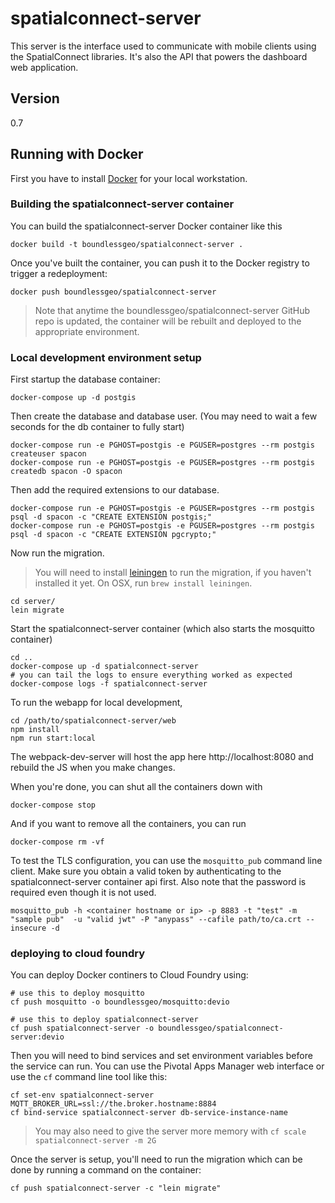 # spatialconnect-server

This server is the interface used to communicate with mobile clients
using the SpatialConnect libraries.  It's also the API that powers the
dashboard web application.

## Version
0.7

## Running with Docker

First you have to install [Docker](https://docs.docker.com/engine/installation/) for your local workstation.

### Building the spatialconnect-server container

You can build the spatialconnect-server Docker container like this

```
docker build -t boundlessgeo/spatialconnect-server .
```

Once you've built the container, you can push it to the Docker registry to
trigger a redeployment:

```
docker push boundlessgeo/spatialconnect-server
```

> Note that anytime the boundlessgeo/spatialconnect-server GitHub repo is
> updated, the container will be rebuilt and deployed to the appropriate
> environment.

### Local development environment setup

First startup the database container:

```
docker-compose up -d postgis
```

Then create the database and database user.  (You may need to wait a few seconds for the db container to fully start)

```
docker-compose run -e PGHOST=postgis -e PGUSER=postgres --rm postgis createuser spacon
docker-compose run -e PGHOST=postgis -e PGUSER=postgres --rm postgis createdb spacon -O spacon
```

Then add the required extensions to our database.

```
docker-compose run -e PGHOST=postgis -e PGUSER=postgres --rm postgis psql -d spacon -c "CREATE EXTENSION postgis;"
docker-compose run -e PGHOST=postgis -e PGUSER=postgres --rm postgis psql -d spacon -c "CREATE EXTENSION pgcrypto;"
```

Now run the migration.

> You will need to install [leiningen](http://leiningen.org/) to run the migration, if you haven't installed it yet.  On OSX, run `brew install leiningen`.

```
cd server/
lein migrate
```

Start the spatialconnect-server container (which also starts the mosquitto container)

```
cd ..
docker-compose up -d spatialconnect-server
# you can tail the logs to ensure everything worked as expected
docker-compose logs -f spatialconnect-server
```


To run the webapp for local development,

```
cd /path/to/spatialconnect-server/web
npm install
npm run start:local
```

The webpack-dev-server will host the app here http://localhost:8080 and rebuild
the JS when you make changes.

When you're done, you can shut all the containers down with

```
docker-compose stop
```

And if you want to remove all the containers, you can run

```
docker-compose rm -vf
```


To test the TLS configuration, you can use the `mosquitto_pub` command line
client.  Make sure you obtain a valid token by authenticating to the
spatialconnect-server container api first.  Also note that the password is
required even though it is not used.
```
mosquitto_pub -h <container hostname or ip> -p 8883 -t "test" -m "sample pub"  -u "valid jwt" -P "anypass" --cafile path/to/ca.crt --insecure -d
```


### deploying to cloud foundry

You can deploy Docker continers to Cloud Foundry using:

```
# use this to deploy mosquitto
cf push mosquitto -o boundlessgeo/mosquitto:devio

# use this to deploy spatialconnect-server
cf push spatialconnect-server -o boundlessgeo/spatialconnect-server:devio
```

Then you will need to bind services and set environment variables before
the service can run.  You can use the Pivotal Apps Manager web interface
or use the `cf` command line tool like this:

```
cf set-env spatialconnect-server MQTT_BROKER_URL=ssl://the.broker.hostname:8884
cf bind-service spatialconnect-server db-service-instance-name
```

> You may also need to give the server more memory with `cf scale
> spatialconnect-server -m 2G`

Once the server is setup, you'll need to run the migration which can be
done by running a command on the container:

```
cf push spatialconnect-server -c "lein migrate"
```

